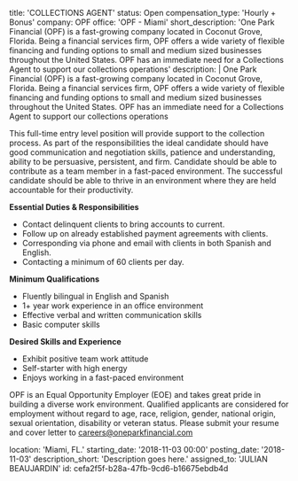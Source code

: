 title: 'COLLECTIONS AGENT'
status: Open
compensation_type: 'Hourly + Bonus'
company: OPF
office: 'OPF - Miami'
short_description: 'One Park Financial (OPF) is a fast-growing company located in Coconut Grove, Florida.  Being a financial services firm, OPF offers a wide variety of flexible financing and funding options to small and medium sized businesses throughout the United States. OPF has an immediate need for a Collections Agent to support our collections operations'
description: |
  One Park Financial (OPF) is a fast-growing company located in Coconut Grove, Florida.  Being a financial services firm, OPF offers a wide variety of flexible financing and funding options to small and medium sized businesses throughout the United States. OPF has an immediate need for a Collections Agent to support our collections operations
  
  This full-time entry level position will provide support to the collection process.  As part of the responsibilities the ideal candidate should have good communication and negotiation skills, patience and understanding, ability to be persuasive, persistent, and firm. Candidate should be able to contribute as a team member in a fast-paced environment. The successful candidate should be able to thrive in an environment where they are held accountable for their productivity.
  
  **Essential Duties & Responsibilities**
  - Contact delinquent clients to bring accounts to current.
  - Follow up on already established payment agreements with clients.
  - Corresponding via phone and email with clients in both Spanish and English.
  - Contacting a minimum of 60 clients per day.
  
  **Minimum Qualifications**
  - Fluently bilingual in English and Spanish
  - 1+ year work experience in an office environment
  - Effective verbal and written communication skills
  - Basic computer skills
  
  **Desired Skills and Experience**
  - Exhibit positive team work attitude
  - Self-starter with high energy
  - Enjoys working in a fast-paced environment
  
  OPF is an Equal Opportunity Employer (EOE) and takes great pride in building a diverse work environment. Qualified applicants are considered for employment without regard to age, race, religion, gender, national origin, sexual orientation, disability or veteran status. Please submit your resume and cover letter to careers@oneparkfinancial.com
  
location: 'Miami, FL.'
starting_date: '2018-11-03 00:00'
posting_date: '2018-11-03'
description_short: 'Description goes here.'
assigned_to: 'JULIAN BEAUJARDIN'
id: cefa2f5f-b28a-47fb-9cd6-b16675ebdb4d
